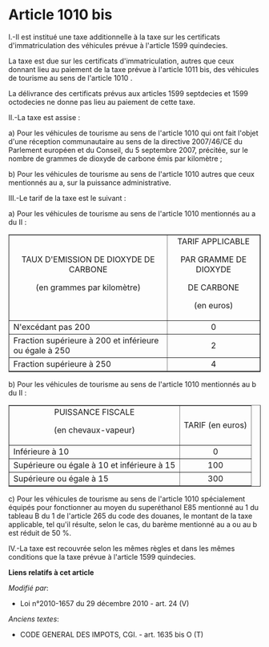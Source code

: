 # Article 1010 bis

I.-Il est institué une taxe additionnelle à la taxe sur les certificats d'immatriculation des véhicules prévue à l'article
1599 quindecies. 

La taxe est due sur les certificats d'immatriculation, autres que ceux donnant lieu au paiement de la taxe prévue à l'article
1011 bis, des véhicules de tourisme au sens de l'article 1010 . 

La délivrance des certificats prévus aux articles 1599 septdecies et 1599 octodecies ne donne pas lieu au paiement de cette
taxe. 

II.-La taxe est assise : 

a) Pour les véhicules de tourisme au sens de l'article 1010 qui ont fait l'objet d'une réception communautaire au sens de la
directive 2007/46/CE du Parlement européen et du Conseil, du 5 septembre 2007, précitée, sur le nombre de grammes de dioxyde
de carbone émis par kilomètre ; 

b) Pour les véhicules de tourisme au sens de l'article 1010 autres que ceux mentionnés au a, sur la puissance
administrative. 

III.-Le tarif de la taxe est le suivant : 

a) Pour les véhicules de tourisme au sens de l'article 1010 mentionnés au a du II :

<table border="1" align="center" width="700">
    <tbody>
      <tr>
        <td align="center">TAUX D'EMISSION DE DIOXYDE DE CARBONE 

(en grammes par kilomètre)</td>
        <td align="center">TARIF APPLICABLE 

PAR GRAMME DE DIOXYDE 

DE CARBONE 

(en euros)</td>
      </tr>
      <tr>
        <td>N'excédant pas 200</td>
        <td align="center">0</td>
      </tr>
      <tr>
        <td>Fraction supérieure à 200 et inférieure ou égale à 250</td>
        <td align="center">2</td>
      </tr>
      <tr>
        <td>Fraction supérieure à 250</td>
        <td align="center">4</td>
      </tr>
    </tbody>
  </table>

b) Pour les véhicules de tourisme au sens de l'article 1010 mentionnés au b du II :

<table border="1" align="center" width="700">
  <tbody>
    <tr>
      <td align="center">PUISSANCE FISCALE 

(en chevaux-vapeur)</td>
      <td align="center">TARIF (en euros) </td>
    </tr>
    <tr>
      <td>Inférieure à 10</td>
      <td align="center">0</td>
    </tr>
    <tr>
      <td>Supérieure ou égale à 10 et inférieure à 15</td>
      <td align="center">100</td>
    </tr>
    <tr>
      <td>Supérieure ou égale à 15</td>
      <td align="center">300</td>
    </tr>
  </tbody>
</table>

c) Pour les véhicules de tourisme au sens de l'article 1010 spécialement équipés pour fonctionner au moyen du superéthanol
E85 mentionné au 1 du tableau B du 1 de l'article 265 du code des douanes, le montant de la taxe applicable, tel qu'il
résulte, selon le cas, du barème mentionné au a ou au b est réduit de 50 %. 

IV.-La taxe est recouvrée selon les mêmes règles et dans les mêmes conditions que la taxe prévue à l'article 1599 quindecies.

**Liens relatifs à cet article**

_Modifié par_:

  - Loi n°2010-1657 du 29 décembre 2010 - art. 24 (V)

_Anciens textes_:

  - CODE GENERAL DES IMPOTS, CGI. - art. 1635 bis O (T)
